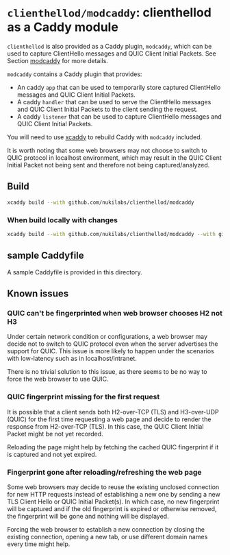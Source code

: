 # `clienthellod/modcaddy`: clienthellod as a Caddy module

`clienthellod` is also provided as a Caddy plugin, `modcaddy`, which can be used to capture ClientHello messages and QUIC Client Initial Packets. See Section [modcaddy](#modcaddy) for more details.

`modcaddy` contains a Caddy plugin that provides:

- An caddy `app` that can be used to temporarily store captured ClientHello messages and QUIC Client Initial Packets.
- A caddy `handler` that can be used to serve the ClientHello messages and QUIC Client Initial Packets to the client sending the request.
- A caddy `listener` that can be used to capture ClientHello messages and QUIC Client Initial Packets.

You will need to use [xcaddy](https://github.com/caddyserver/xcaddy) to rebuild Caddy with `modcaddy` included.

It is worth noting that some web browsers may not choose to switch to QUIC protocol in localhost environment, which may result in the QUIC Client Initial Packet not being sent and therefore not being captured/analyzed.

## Build

```bash
xcaddy build --with github.com/nukilabs/clienthellod/modcaddy
```

### When build locally with changes

```bash
xcaddy build --with github.com/nukilabs/clienthellod/modcaddy --with github.com/nukilabs/clienthellod/=./
```

## sample Caddyfile

A sample Caddyfile is provided in this directory.

## Known issues

### QUIC can't be fingerprinted when web browser chooses H2 not H3

Under certain network condition or configurations, a web browser may decide not to switch to QUIC protocol even when the server advertises the support for QUIC. This issue is more likely to happen under the scenarios with low-latency such as in localhost/intranet.

There is no trivial solution to this issue, as there seems to be no way to force the web browser to use QUIC.

### QUIC fingerprint missing for the first request

It is possible that a client sends both H2-over-TCP (TLS) and H3-over-UDP (QUIC) for the first time requesting a web page and decide to render the response from H2-over-TCP (TLS). In this case, the QUIC Client Initial Packet might be not yet recorded.

Reloading the page might help by fetching the cached QUIC fingerprint if it is captured and not yet expired.

### Fingerprint gone after reloading/refreshing the web page

Some web browsers may decide to reuse the existing unclosed connection for new HTTP requests instead of establishing a new one by sending a new TLS Client Hello or QUIC Initial Packet(s). In which case, no new fingerprint will be captured and if the old fingerprint is expired or otherwise removed, the fingerprint will be gone and nothing will be displayed.

Forcing the web browser to establish a new connection by closing the existing connection, opening a new tab, or use different domain names every time might help.
